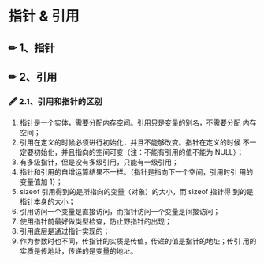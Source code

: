 # 指针 & 引用

## ✏ 1、指针



## ✏ 2、引用

### 🖋 2.1、引用和指针的区别

1. 指针是一个实体，需要分配内存空间。引用只是变量的别名，不需要分配 内存空间；
2. 引用在定义的时候必须进行初始化，并且不能够改变。指针在定义的时候 不一定要初始化，并且指向的空间可变（注：不能有引用的值不能为 NULL）；
3. 有多级指针，但是没有多级引用，只能有一级引用； 
4. 指针和引用的自增运算结果不一样。（指针是指向下一个空间，引用时引 用的变量值加 1）； 
5. sizeof 引用得到的是所指向的变量（对象）的大小，而 sizeof 指针得 到的是指针本身的大小；
6. 引用访问一个变量是直接访问，而指针访问一个变量是间接访问；
7. 使用指针前最好做类型检查，防止野指针的出现； 
8. 引用底层是通过指针实现的； 
9. 作为参数时也不同，传指针的实质是传值，传递的值是指针的地址；传引 用的实质是传地址，传递的是变量的地址。





